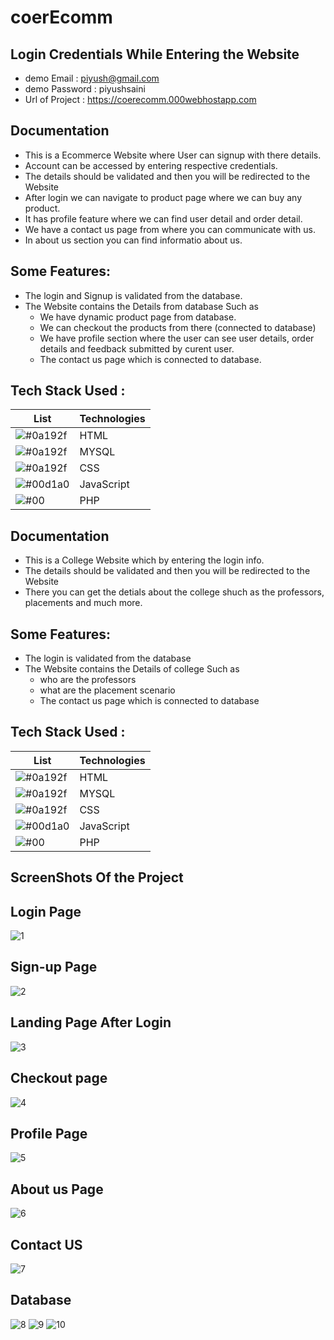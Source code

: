 # coerEcomm
## Login Credentials While Entering the Website

- demo Email : piyush@gmail.com
-  demo Password : piyushsaini
- Url of Project : https://coerecomm.000webhostapp.com


## Documentation

- This is a Ecommerce Website where User can signup  with there details.
- Account can be accessed by entering respective credentials.
- The details should be validated and then you will be redirected to the Website 
- After login we can navigate to product page where we can buy any product.
- It has profile feature where we can find user detail and order detail.
- We have a contact us page from where you can communicate with us.
- In about us section you can find informatio about us.

## Some Features:
- The login and Signup is validated from the database.
- The Website contains the Details from database Such as
   - We have dynamic product page from  database.    
   - We can checkout the products from there (connected to database)
   - We have profile section where the user can see user details, order details and feedback submitted by curent user.
   - The contact us page which is connected to database.



## Tech Stack Used :

| List  |  Technologies                                                               |
| ----------------- | ------------------------------------------------------------------ |
|![#0a192f](https://via.placeholder.com/10/0a192f?text=+)| HTML | 
|![#0a192f](https://via.placeholder.com/10/0a192f?text=+)| MYSQL | 
|![#0a192f](https://via.placeholder.com/10/0a192f?text=+)| CSS | 
|![#00d1a0](https://via.placeholder.com/10/00b48a?text=+) |JavaScript |
|![#00](https://via.placeholder.com/10/00b48a?text=+)  |PHP |


## Documentation

- This is a College Website which by entering the login info.
- The details should be validated and then you will be redirected to the Website 
- There you can get the detials about the college shuch as the professors, placements and much more.

## Some Features:
- The login is validated from the database
- The Website contains the Details of college Such as
   - who are the professors
   - what are the placement scenario
   - The contact us page which is connected to database



## Tech Stack Used :

| List  |  Technologies                                                               |
| ----------------- | ------------------------------------------------------------------ |
|![#0a192f](https://via.placeholder.com/10/0a192f?text=+)| HTML | 
|![#0a192f](https://via.placeholder.com/10/0a192f?text=+)| MYSQL | 
|![#0a192f](https://via.placeholder.com/10/0a192f?text=+)| CSS | 
|![#00d1a0](https://via.placeholder.com/10/00b48a?text=+) |JavaScript |
|![#00](https://via.placeholder.com/10/00b48a?text=+)  |PHP |

## ScreenShots Of the Project

## Login Page
![1](https://github.com/saindhyan/coerEcomm/assets/87525527/6fd97306-68bf-4fe6-a757-16b9a31d3135)
## Sign-up Page
![2](https://github.com/saindhyan/coerEcomm/assets/87525527/8e274acc-fb00-47b4-9440-66bb8087f05d)


## Landing Page After Login
![3](https://github.com/ujjawal23/XenonStack/assets/78785865/7b61a1b6-3efd-41f2-b4fd-a12036532a93)
## Checkout page
![4](https://github.com/ujjawal23/XenonStack/assets/78785865/e447a7d4-4529-4db3-a05b-be974d798b5a)


## Profile Page
![5](https://github.com/saindhyan/coerEcomm/assets/87525527/152775a0-31f5-401d-803a-22efc8e89f87)
## About us Page
![6](https://github.com/saindhyan/coerEcomm/assets/87525527/a0ffd4a1-a5c6-440d-8c9a-5da0d05b8611)
## Contact US
![7](https://github.com/saindhyan/coerEcomm/assets/87525527/050c305f-d68a-4f85-b1ce-359ad341aa1a)
## Database 
![8](https://github.com/ujjawal23/XenonStack/assets/78785865/fb09c1bc-a52f-41da-b23d-92310caf019c)
![9](https://github.com/ujjawal23/XenonStack/assets/78785865/10ac4042-9770-4324-adc7-fec0b7c20eba)
![10](https://github.com/ujjawal23/XenonStack/assets/78785865/fd0ba752-4a0f-44f4-b697-9105d6f4a67a)
